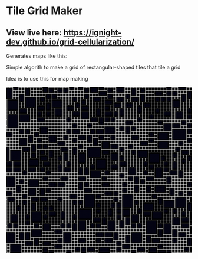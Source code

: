 # Tile Grid Maker

## View live here: https://ignight-dev.github.io/grid-cellularization/

Generates maps like this:

Simple algorith to make a grid of rectangular-shaped tiles that tile a grid

Idea is to use this for map making

![page](pic.png)
